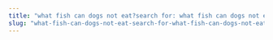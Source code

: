 ```yaml
---
title: "what fish can dogs not eat?search for: what fish can dogs not eat?"
slug: "what-fish-can-dogs-not-eat-search-for-what-fish-can-dogs-not-eat"
---
```


